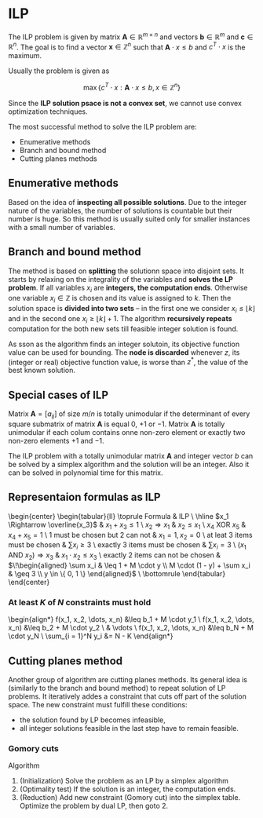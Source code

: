 # ILP

The ILP problem is given by matrix $\mathbf{A} \in \mathbb{R}^{m \times n}$ and vectors $\mathbf{b} \in \mathbb{R}^m$ and $\mathbf{c} \in \mathbb{R}^n$. The goal is to find a vector $\mathbf{x} \in \mathbb{Z}^n$ such that $\mathbf{A} \cdot x \leq b$ and $c^T \cdot x$ is the maximum.

Usually the problem is given as

$$\max \left\{ c^T \cdot x : \mathbf{A} \cdot x \leq b, x \in \mathbb{Z}^n \right\}$$

Since the **ILP solution psace is not a convex set**, we cannot use convex optimization techniques.

The most successful method to solve the ILP problem are:

* Enumerative methods
* Branch and bound method
* Cutting planes methods

## Enumerative methods

Based on the idea of **inspecting all possible solutions**. Due to the integer nature of the variables, the number of solutions is countable but their number is huge. So this method is usually suited only for smaller instances with a small number of variables.

## Branch and bound method

The method is based on **splitting** the solutionn space into disjoint sets. It starts by relaxing on the integrality of the variables and **solves the LP problem**. If all variables $x_i$ are **integers, the computation ends**. Otherwise one variable $x_i \in \mathbb{Z}$ is chosen and its value is assigned to $k$. Then the solution space is **divided into two sets** – in the first one we consider $x_i \leq \lfloor k \rfloor$ and in the second one $x_i \geq \lfloor k \rfloor + 1$. The algorithm **recursively repeats** computation for the both new sets till feasible integer solution is found.

As sson as the algorithm finds an integer solutoin, its objective function value can be used for bounding. The **node is discarded** whenever *z*, its (integer or real) objective function value, is worse than $z^*$, the value of the best known solution.

## Special cases of ILP

Matrix $\mathbf{A} = [a_{ij}]$ of size $m/n$ is totally unimodular if the determinant of every square submatrix of matrix $\mathbf{A}$ is equal $0$, $+1$ or $-1$. Matrix $\mathbf{A}$ is totally unimodular if each colum contains onne non-zero element or exactly two non-zero elements $+1$ and $-1$.

The ILP problem with a totally unimodular matrix $\mathbf{A}$ and integer vector $b$ can be solved by a simplex algorithm and the solution will be an integer. Also it can be solved in polynomial time for this matrix.

## Representaion formulas as ILP

\begin{center}
\begin{tabular}{ll}
\toprule
Formula & ILP \\ \hline
$x_1 \Rightarrow \overline{x_3}$ & $x_1 + x_3 \leq 1$ \\
$x_2 \Rightarrow x_1$ & $x_2 \leq x_1$ \\
$x_4 \text{ XOR } x_5$ & $x_4 + x_5 = 1$ \\
1 must be chosen but 2 can not & $x_1 = 1, x_2 = 0$ \\
at leat 3 items must be chosen & $\sum x_i \geq 3$ \\
exactly 3 items must be chosen & $\sum x_i = 3$ \\
$(x_1 \text{ AND } x_2) \Rightarrow x_3$ & $x_1 \cdot x_2 \leq x_3$ \\
exactly 2 items can not be chosen & $\!\begin{aligned}
                                                \sum x_i & \leq 1 + M \cdot y \\
                                                M \cdot (1 - y) + \sum x_i & \geq 3 \\
                                                y \in \{ 0, 1 \}
                                                \end{aligned}$ \\
\bottomrule
\end{tabular}
\end{center}

### At least $K$ of $N$ constraints must hold

\begin{align*}
f(x_1, x_2, \dots, x_n) &\leq b_1 + M \cdot y_1 \\
f(x_1, x_2, \dots, x_n) &\leq b_2 + M \cdot y_2 \\
& \vdots \\
f(x_1, x_2, \dots, x_n) &\leq b_N + M \cdot y_N \\
\sum_{i = 1}^N y_i &= N - K
\end{align*}

## Cutting planes method

Another group of algorithm are cutting planes methods. Its general idea is (similarly to the branch and bound method) to repeat solution of LP problems. It iteratively addes a constraint that cuts off part of the solution space. The new constraint must fulfill these conditions:

* the solution found by LP becomes infeasible,
* all integer solutions feasible in the last step have to remain feasible.

### Gomory cuts

Algorithm

1. (Initialization) Solve the problem as an LP by a simplex algorithm
2. (Optimality test) If the solution is an integer, the computation ends.
3. (Reduction) Add new constraint (Gomory cut) into the simplex table. Optimize the problem by dual LP, then goto 2.